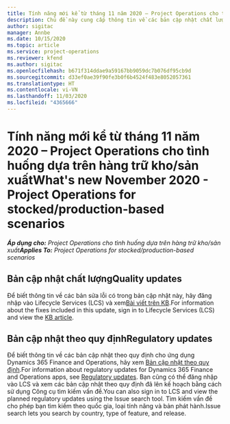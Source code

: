 ```yaml
---
title: Tính năng mới kể từ tháng 11 năm 2020 – Project Operations cho tình huống dựa trên hàng trữ kho/sản xuất
description: Chủ đề này cung cấp thông tin về các bản cập nhật chất lượng được cung cấp trong lần triển khai bản phát hành Project Operations tháng 11 năm 2020 cho tình huống dựa trên hàng trữ kho/sản xuất.
author: sigitac
manager: Annbe
ms.date: 10/15/2020
ms.topic: article
ms.service: project-operations
ms.reviewer: kfend
ms.author: sigitac
ms.openlocfilehash: b671f314ddae9a59167bb9059dc7b076df95cb9d
ms.sourcegitcommit: d33ef0ae39f90fe3b0f6b4524f483e8052057361
ms.translationtype: HT
ms.contentlocale: vi-VN
ms.lasthandoff: 11/03/2020
ms.locfileid: "4365666"
---
```

# <a name="whats-new-november-2020---project-operations-for-stockedproduction-based-scenarios"></a><span data-ttu-id="d0df9-103">Tính năng mới kể từ tháng 11 năm 2020 – Project Operations cho tình huống dựa trên hàng trữ kho/sản xuất</span><span class="sxs-lookup"><span data-stu-id="d0df9-103">What's new November 2020 - Project Operations for stocked/production-based scenarios</span></span>

<span data-ttu-id="d0df9-104">_**Áp dụng cho:** Project Operations cho tình huống dựa trên hàng trữ kho/sản xuất_</span><span class="sxs-lookup"><span data-stu-id="d0df9-104">_**Applies To:** Project Operations for stocked/production-based scenarios_</span></span>

## <a name="quality-updates"></a><span data-ttu-id="d0df9-105">Bản cập nhật chất lượng</span><span class="sxs-lookup"><span data-stu-id="d0df9-105">Quality updates</span></span>

<span data-ttu-id="d0df9-106">Để biết thông tin về các bản sửa lỗi có trong bản cập nhật này, hãy đăng nhập vào Lifecycle Services (LCS) và xem[Bài viết trên KB](https://fix.lcs.dynamics.com/Issue/Details?bugId=488609&amp;dbType=3&amp;qc=8251e8e1d5e2386de850599926c1adc3fec8e2ba25308036d22cdfe0a1c28fc7).</span><span class="sxs-lookup"><span data-stu-id="d0df9-106">For information about the fixes included in this update, sign in to Lifecycle Services (LCS) and view the [KB article](https://fix.lcs.dynamics.com/Issue/Details?bugId=488609&amp;dbType=3&amp;qc=8251e8e1d5e2386de850599926c1adc3fec8e2ba25308036d22cdfe0a1c28fc7).</span></span>

## <a name="regulatory-updates"></a><span data-ttu-id="d0df9-107">Bản cập nhật theo quy định</span><span class="sxs-lookup"><span data-stu-id="d0df9-107">Regulatory updates</span></span>

<span data-ttu-id="d0df9-108">Để biết thông tin về các bản cập nhật theo quy định cho ứng dụng Dynamics 365 Finance and Operations, hãy xem [Bản cập nhật theo quy định](https://docs.microsoft.com/dynamics365/finance/localizations/regulatory-updates).</span><span class="sxs-lookup"><span data-stu-id="d0df9-108">For information about regulatory updates for Dynamics 365 Finance and Operations apps, see [Regulatory updates](https://docs.microsoft.com/dynamics365/finance/localizations/regulatory-updates).</span></span> <span data-ttu-id="d0df9-109">Bạn cũng có thể đăng nhập vào LCS và xem các bản cập nhật theo quy định đã lên kế hoạch bằng cách sử dụng Công cụ tìm kiếm vấn đề.</span><span class="sxs-lookup"><span data-stu-id="d0df9-109">You can also sign in to LCS and view the planned regulatory updates using the Issue search tool.</span></span> <span data-ttu-id="d0df9-110">Tìm kiếm vấn đề cho phép bạn tìm kiếm theo quốc gia, loại tính năng và bản phát hành.</span><span class="sxs-lookup"><span data-stu-id="d0df9-110">Issue search lets you search by country, type of feature, and release.</span></span>
